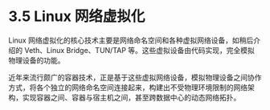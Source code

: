 # 3.5 Linux 网络虚拟化

Linux 网络虚拟化的核心技术主要是网络命名空间和各种虚拟网络设备，如稍后介绍的 Veth、Linux Bridge、TUN/TAP 等。这些虚拟设备由代码实现，完全模拟物理设备的功能。

近年来流行颇广的容器技术，正是基于这些虚拟网络设备，模拟物理设备之间协作方式，将各个独立的网络命名空间连接起来，构建出不受物理环境限制的网络架构，实现容器之间、容器与宿主机之间，甚至跨数据中心的动态网络拓扑。
